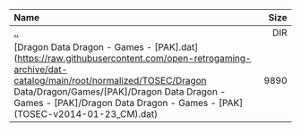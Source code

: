 |Name|Size|
|:---|---:|
|[..](../index.html)|DIR|
|[Dragon Data Dragon - Games - [PAK].dat](https://raw.githubusercontent.com/open-retrogaming-archive/dat-catalog/main/root/normalized/TOSEC/Dragon Data/Dragon/Games/[PAK]/Dragon Data Dragon - Games - [PAK]/Dragon Data Dragon - Games - [PAK] (TOSEC-v2014-01-23_CM).dat)|9890|
